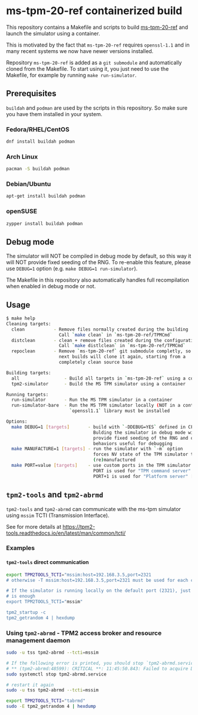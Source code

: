 # ms-tpm-20-ref containerized build

This repository contains a Makefile and scripts to build
[ms-tpm-20-ref](https://github.com/microsoft/ms-tpm-20-ref)
and launch the simulator using a container.

This is motivated by the fact that `ms-tpm-20-ref` requires `openssl-1.1` and
in many recent systems we now have newer versions installed.

Repository `ms-tpm-20-ref` is added as a `git submodule` and automatically
cloned from the Makefile. To start using it, you just need to use the Makefile,
for example by running `make run-simulator`.

## Prerequisites

`buildah` and `podman` are used by the scripts in this repository. So make sure
you have them installed in your system.

### Fedora/RHEL/CentOS

```bash
dnf install buildah podman
```

### Arch Linux

```bash
pacman -S buildah podman
```

### Debian/Ubuntu

```bash
apt-get install buildah podman
```

### openSUSE

```bash
zypper install buildah podman
```

## Debug mode

The simulator will NOT be compiled in debug mode by default, so this way it
will NOT provide fixed seeding of the RNG. To re-enable this feature,
please use `DEBUG=1` option (e.g. `make DEBUG=1 run-simulator`).

The Makefile in this repository also automatically handles full recompilation
when enabled in debug mode or not.

## Usage

```bash
$ make help
Cleaning targets:
  clean           - Remove files normally created during the building
                    Call `make clean` in `ms-tpm-20-ref/TPMCmd`
  distclean       - clean + remove files created during the configuration
                    Call `make distlclean` in `ms-tpm-20-ref/TPMCmd`
  repoclean       - Remove `ms-tpm-20-ref` git submodule completly, so
                    next builds will clone it again, starting from a
                    completely clean source base

Building targets:
  all                 - Build all targets in `ms-tpm-20-ref` using a container
  tpm2-simulator      - Build the MS TPM simulator using a container

Running targets:
  run-simulator       - Run the MS TPM simulator in a container
  run-simulator-bare  - Run the MS TPM simulator locally (NOT in a container)
                        `openssl1.1` library must be installed

Options:
  make DEBUG=1 [targets]       - build with `-DDEBUG=YES` defined in CFLAGS
                                 Bulding the simulator in debug mode will
                                 provide fixed seeding of the RNG and other
                                 behaviors useful for debugging
  make MANUFACTURE=1 [targets] - run the simulator with `-m` option
                                 forces NV state of the TPM simulator to be
                                 (re)manufactured
  make PORT=value [targets]    - use custom ports in the TPM simulator
                                 PORT is used for "TPM command server" [default 2321]
                                 PORT+1 is used for "Platform server" [default 2322]
```

## `tpm2-tools` and `tpm2-abrmd`

`tpm2-tools` and `tpm2-abrmd` can communicate with the ms-tpm simulator using
`mssim` TCTI (Transmission Interface).

See for more details at https://tpm2-tools.readthedocs.io/en/latest/man/common/tcti/

### Examples

#### `tpm2-tools` direct communication

```bash
export TPM2TOOLS_TCTI="mssim:host=192.168.3.5,port=2321
# otherwise -T mssim:host=192.168.3.5,port=2321 must be used for each command

# If the simulator is running locally on the default port (2321), just `mssim`
# is enough
export TPM2TOOLS_TCTI="mssim"

tpm2_startup -c
tpm2_getrandom 4 | hexdump
```

### Using `tpm2-abrmd` - TPM2 access broker and resource management daemon

```bash
sudo -u tss tpm2-abrmd --tcti=mssim

# If the following error is printed, you should stop `tpm2-abrmd.service`
# ** (tpm2-abrmd:48599): CRITICAL **: 11:45:50.843: Failed to acquire DBus name com.intel.tss2.Tabrmd. UID 59 must be allowed to "own" this name. Check DBus config and check that this is running as user tss or root.
sudo systemctl stop tpm2-abrmd.service

# restart it again
sudo -u tss tpm2-abrmd --tcti=mssim

export TPM2TOOLS_TCTI="tabrmd"
sudo -E tpm2_getrandom 4 | hexdump
```
